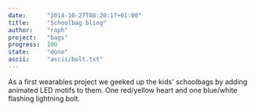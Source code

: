 ```yaml
---
date:      "2014-10-27T08:20:17+01:00"
title:     "Schoolbag bling"
author:    "raph"
project:   "bags"
progress:  100
state:     "done"
ascii:     "ascii/bolt.txt"
---
```

As a first wearables project we geeked up the kids' schoolbags by adding animated LED motifs to them. One red/yellow heart and one blue/white flashing lightning bolt.

